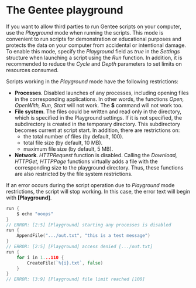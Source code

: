 
# The Gentee playground

If you want to allow third parties to run Gentee scripts on your computer, use the *Playground* mode when running the scripts. This mode is convenient to run scripts for demonstration or educational purposes and protects the data on your computer from accidental or intentional damage. To enable this mode, specify the *Playground* field as *true* in the *Settings* structure when launching a script using the *Run* function. In addition, it is recommended to reduce the *Cycle* and *Depth* parameters to set limits on resources consumed.

Scripts working in the *Playground* mode have the following restrictions:

* **Processes**. Disabled launches of any processes, including opening files in the corresponding applications. In other words, the functions *Open, OpenWith, Run, Start* will not work. The **$** command will not work too.
* **File system**. The files could be written and read only in the directory, which is specified in the Playground settings. If it is not specified, the subdirectory is created in the temporary directory. This subdirectory becomes current at script start. In addition, there are restrictions on:
    * the total number of files (by default, 100).
    * total file size (by default, 10 MB).
    * maximum file size (by default, 5 MB).
* **Network**. *HTTPRequest* function is disabled. Calling the *Download, HTTPGet, HTTPPage* functions virtually adds a file with the corresponding size to the playground directory. Thus, these functions are also restricted by the file system restrictions.

If an error occurs during the script operation due to *Playground* mode restrictions, the script will stop working. In this case, the error text will begin with **[Playground]**.

``` go
run {
    $ echo "ooops"
}
// ERROR: [2:5] [Playground] starting any processes is disabled
run {
    AppendFile(".../out.txt", "this is a test message")
}
// ERROR: [2:5] [Playground] access denied [.../out.txt]
run {
    for i in 1...110 {
        CreateFile(`%{i}.txt`, false)
    }
}
// ERROR: [3:9] [Playground] file limit reached [100]
```
